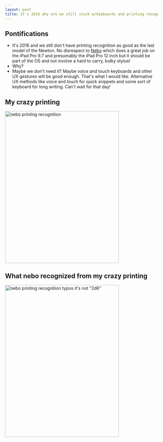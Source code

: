 ```yaml
---
layout: post
title: It's 2016 why are we still stuck w/keyboards and printing recognition isn't working?
---
```

## Pontifications

* It's 2016 and we still don't have printing recognition as good as the last model of the Newton. No disrespect to [Nebo](http://myscript.com/nebo/) which does a great job on the iPad Pro 9.7 and presumably the iPad Pro 12 inch but it should be part of the OS and not involve a hard to carry, bulky stylus!
* Why?
* Maybe we don't need it? Maybe voice and touch keyboards and other UX gestures will be good enough. That's what I would like. Alternative UX methods like voice and touch for quick snippets and some sort of keyboard for long writing. Can't  wait for that day!

## My crazy printing

<a data-flickr-embed="true"  href="https://www.flickr.com/photos/roland/29386327283/" title="nebo printing recognition"><img src="https://c4.staticflickr.com/6/5326/29386327283_3c90dfe4d3.jpg" width="375" height="500" alt="nebo printing recognition"></a><script async src="//embedr.flickr.com/assets/client-code.js" charset="utf-8"></script>

## What nebo recognized from my crazy printing

<a data-flickr-embed="true"  href="https://www.flickr.com/photos/roland/29386327293/" title="nebo printing recognition typos it&#x27;s not &quot;2d6&quot;"><img src="https://c6.staticflickr.com/9/8123/29386327293_eae9db0a42.jpg" width="375" height="500" alt="nebo printing recognition typos it&#x27;s not &quot;2d6&quot;"></a><script async src="//embedr.flickr.com/assets/client-code.js" charset="utf-8"></script>
